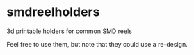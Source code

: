 # smdreelholders
3d printable holders for common SMD reels

Feel free to use them, but note that they could use a re-design. 
